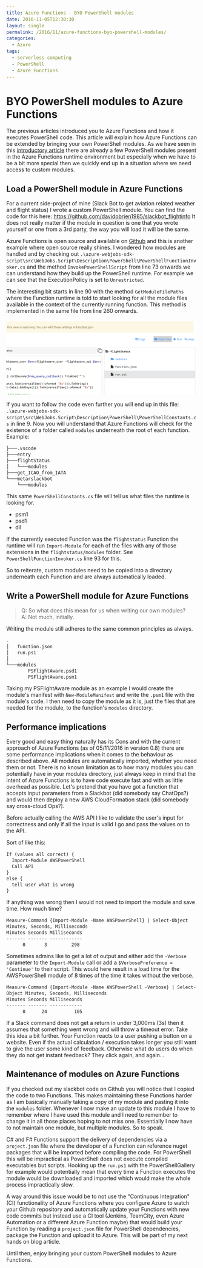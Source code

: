 ```yaml
---
title: Azure Functions - BYO PowerShell modules
date: 2016-11-05T12:30:30
layout: single
permalink: /2016/11/azure-functions-byo-powershell-modules/
categories:
  - Azure
tags:
  - serverless computing
  - PowerShell
  - Azure Functions
---
```


# BYO PowerShell modules to Azure Functions

The previous articles introduced you to Azure Functions and how it executes PowerShell code. This article will explain how  Azure Functions can be extended by bringing your own PowerShell modules.
As we have seen in this [introductory article](/2016/07/azure-functions-PowerShell/) there are already a few PowerShell modules present in the Azure Functions runtime environment but especially when we have to be a bit more special then we quickly end up in a situation where we need access to custom modules.

<!--more-->

## Load a PowerShell module in Azure Functions

For a current side-project of mine (Slack Bot to get aviation related weather and flight status) I wrote a custom PowerShell module.
You can find the code for this here: <https://github.com/davidobrien1985/slackbot_flightinfo>
It does not really matter if the module in question is one that you wrote yourself or one from a 3rd party, the way you will load it will be the same.

Azure Functions is open source and available on [Github](https://github.com/davidobrien1985/azure-webjobs-sdk-script) and this is another example where open source really shines. 
I wondered how modules are handled and by checking out `.\azure-webjobs-sdk-script\src\WebJobs.Script\Description\PowerShell\PowerShellFunctionInvoker.cs` and the method `InvokePowerShellScript` from line 73 onwards we can understand how they build up the PowerShell runtime.
For example we can see that the ExecutionPolicy is set to `Unrestricted`.

The interesting bit starts in line 90 with the method `GetModuleFilePaths` where the Function runtime is told to start looking for all the module files available in the context of the currently running function. This method is implemented in the same file from line 260 onwards.

![azure_functions_modules_dir](/media/2016/11/azure_functions_modules_dir.png)

If you want to follow the code even further you will end up in this file: `.\azure-webjobs-sdk-script\src\WebJobs.Script\Description\PowerShell\PowerShellConstants.cs` in line 9. Now you will understand that Azure Functions will check for the existence of a folder called `modules` underneath the root of each function.
Example:

```
├───.vscode
├───entry
├───flightStatus
│   └───modules
├───get_ICAO_from_IATA
└───metarslackbot
    └───modules
``` 

This same `PowerShellConstants.cs` file will tell us what files the runtime is looking for.

- psm1
- psd1
- dll

If the currently executed Function was the `flightstatus` Function the runtime will run `Import-Module` for each of the files with any of those extensions in the `flightstatus/modules` folder. See `PowerShellFunctionInvoker.cs` line 93 for this.

So to reiterate, custom modules need to be copied into a directory underneath each Function and are always automatically loaded.

## Write a PowerShell module for Azure Functions

> Q: So what does this mean for us when writing our own modules? <br>
> A: Not much, initially.

Writing the module still adheres to the same common principles as always. 

```
.
│   function.json
│   run.ps1
│
└───modules
        PSFlightAware.psd1
        PSFlightAware.psm1
```

Taking my PSFlightAware module as an example I would create the module's manifest with `New-ModuleManifest` and write the `.psm1` file with the module's code.
I then need to copy the module as it is, just the files that are needed for the module, to the function's `modules` directory.

## Performance implications 

Every good and easy thing naturally has its Cons and with the current approach of Azure Functions (as of 05/11/2016 in version 0.8) there are some performance implications when it comes to the behaviour as described above.
All modules are automatically imported, whether you need them or not. There is no known limitation as to how many modules you can potentially have in your modules directory, just always keep in mind that the intent of Azure Functions is to have code execute fast and with as little overhead as possible. 
Let's pretend that you have got a function that accepts input parameters from a Slackbot (did somebody say ChatOps?) and would then deploy a new AWS CloudFormation stack (did somebody say cross-cloud Ops?).

Before actually calling the AWS API I like to validate the user's input for correctness and only if all the input is valid I go and pass the values on to the API.

Sort of like this:

```
If (values all correct) {
  Import-Module AWSPowerShell
  Call API
}
else {
  tell user what is wrong
}
```

If anything was wrong then I would not need to import the module and save time. How much time?

```
Measure-Command {Import-Module -Name AWSPowerShell} | Select-Object Minutes, Seconds, Milliseconds
Minutes Seconds Milliseconds
------- ------- ------------
      0       3         298
```

Sometimes admins like to get a lot of output and either add the `-Verbose` parameter to the `Import-Module` call or add a `$VerbosePreference = 'Continue'` to their script. This would here result in a load time for the AWSPowerShell module of 8 times of the time it takes without the verbose.

```
Measure-Command {Import-Module -Name AWSPowerShell -Verbose} | Select-Object Minutes, Seconds, Milliseconds
Minutes Seconds Milliseconds
------- ------- ------------
      0      24          105
```

If a Slack command does not get a return in under 3,000ms (3s) then it assumes that something went wrong and will throw a timeout error.
Take this idea a bit further. Your Function reacts to a user pushing a button on a website. Even if the actual calculation / execution takes longer you still want to give the user some kind of feedback. Otherwise what do users do when they do not get instant feedback? They click again, and again...

## Maintenance of modules on Azure Functions

If you checked out my slackbot code on Github you will notice that I copied the code to two Functions. This makes maintaining these Functions harder as I am basically manually taking a copy of my module and pasting it into the `modules` folder. Whenever I now make an update to this module I have to remember where I have used this module and I need to remember to change it in all those places hoping to not miss one.
Essentially I now have to not maintain one module, but multiple modules. So to speak.

C# and F# Functions support the delivery of dependencies via a `project.json` file where the developer of a Function can reference nuget packages that will be imported before compiling the code.
For PowerShell this will be impractical as PowerShell does not execute compiled executables but scripts. Hooking up the `run.ps1` with the PowerShellGallery for example would potentially mean that every time a Function executes the module would be downloaded and imported which would make the whole process impractically slow.

A way around this issue would be to not use the "Continuous Integration" (CI) functionality of Azure Functions where you configure Azure to watch your Github repository and automatically update your Functions with new code commits but instead use a CI tool (Jenkins, TeamCity, even Azure Automation or a different Azure Function maybe) that would build your Function by reading a `project.json` file for PowerShell dependencies, package the Function and upload it to Azure.
This will be part of my next hands on blog article.

Until then, enjoy bringing your custom PowerShell modules to Azure Functions.